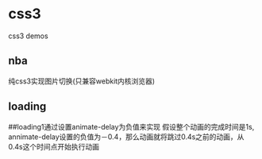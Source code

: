 # css3
css3 demos

## nba
纯css3实现图片切换(只兼容webkit内核浏览器)

## loading
##loading1通过设置animate-delay为负值来实现
假设整个动画的完成时间是1s, annimate-delay设置的负值为－0.4，那么动画就将跳过0.4s之前的动画，从0.4s这个时间点开始执行动画